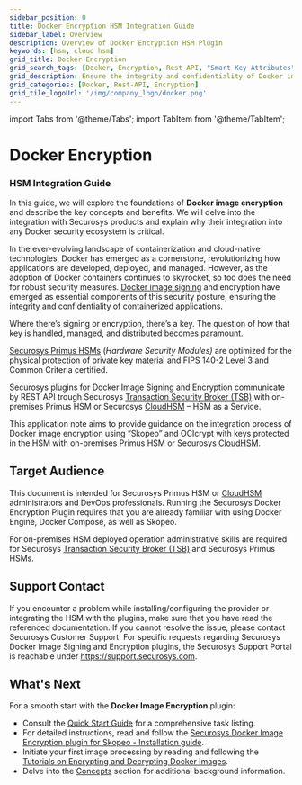 ```yaml
---
sidebar_position: 0
title: Docker Encryption HSM Integration Guide
sidebar_label: Overview
description: Overview of Docker Encryption HSM Plugin
keywords: [hsm, cloud hsm]
grid_title: Docker Encryption
grid_search_tags: [Docker, Encryption, Rest-API, "Smart Key Attributes"]
grid_description: Ensure the integrity and confidentiality of Docker images with Securosys HSMs for encryption. Securosys Primus HSMs protect private key material, while Securosys plugins for Docker Image Signing and Encryption integrate with HSMs through REST API via the Securosys Transaction Security Broker (TSB). This enables secure key management for Docker images with both on-premises and cloud-based HSM solutions.
grid_categories: [Docker, Rest-API, Encryption]
grid_tile_logoUrl: '/img/company_logo/docker.png'
---
```


import Tabs from '@theme/Tabs';
import TabItem from '@theme/TabItem';

# Docker Encryption
### HSM Integration Guide

In this guide, we will explore the foundations of **Docker image encryption** and describe the key concepts and benefits. We will delve
into the integration with Securosys products and explain why their
integration into any Docker security ecosystem is critical.

In the ever-evolving landscape of containerization and cloud-native
technologies, Docker has emerged as a cornerstone, revolutionizing how
applications are developed, deployed, and managed. However, as the
adoption of Docker containers continues to skyrocket, so too does the
need for robust security measures. [Docker image signing](/docker_signing/overview) and encryption
have emerged as essential components of this security posture, ensuring
the integrity and confidentiality of containerized applications.

Where there’s signing or encryption, there’s a key. The question of how
that key is handled, managed, and distributed becomes paramount.

[Securosys Primus
HSMs](https://www.securosys.com/en/products/primus-hardware-security-modules-hsm) (*Hardware Security Modules)* are optimized for
the physical protection of private key material and FIPS 140-2 Level 3 and Common Criteria certified.

Securosys plugins for Docker Image Signing and Encryption communicate by
REST API trough Securosys [Transaction Security Broker (TSB)](/tsb/Tutorials/TransactionSecurityBroker/transaction-security-broker) with
on-premises Primus HSM or Securosys [CloudHSM](/cloudhsm/overview) – HSM as a Service.

This application note aims to provide guidance on the integration
process of Docker image encryption using “Skopeo” and OCIcrypt with
keys protected in the HSM with on-premises Primus HSM or Securosys
[CloudHSM](/cloudhsm/overview).

## Target Audience

This document is intended for Securosys Primus HSM or [CloudHSM](/cloudhsm/overview)
administrators and DevOps professionals. Running the Securosys Docker Encryption Plugin
requires that you are already familiar with using Docker Engine, Docker
Compose, as well as Skopeo.

For on-premises HSM deployed operation administrative skills are
required for Securosys [Transaction Security Broker (TSB)](/tsb/Tutorials/TransactionSecurityBroker/transaction-security-broker) and Securosys
Primus HSMs.

## Support Contact

If you encounter a problem while installing/configuring the provider or
integrating the HSM with the plugins, make sure that you have read the
referenced documentation. If you cannot resolve the issue, please
contact Securosys Customer Support. For specific requests regarding
Securosys Docker Image Signing and Encryption plugins, the Securosys
Support Portal is reachable under https://support.securosys.com.

## What's Next

For a smooth start with the **Docker Image Encryption** plugin:
- Consult the [Quick Start Guide](/docker_encryption/Quickstart/quickstart.md) for a comprehensive task listing.
- For detailed instructions, read and follow the [Securosys Docker Image Encryption plugin for Skopeo - Installation guide](./Installation/prerequisites).
- Initiate your first image processing by reading and following the [Tutorials on Encrypting and Decrypting Docker Images](./Tutorials/encrypt).
- Delve into the [Concepts](./Concepts/concepts.md) section for additional background information.
